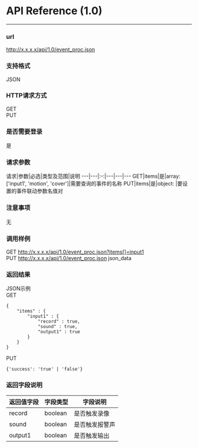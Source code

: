 # API Reference (1.0)
---

### url
http://x.x.x.x/api/1.0/event_proc.json

### 支持格式
JSON

### HTTP请求方式
GET  
PUT

### 是否需要登录
是

### 请求参数
 请求|参数|必选|类型及范围|说明
---|---|:-:|---|---|---
GET|items|是|array: ['input1', 'motion', 'cover']|需要查询的事件的名称
PUT|items|是|object: |要设置的事件联动参数名值对

### 注意事项
无

### 调用样例
GET http://x.x.x.x/api/1.0/event_proc.json?items[]=input1  
PUT http://x.x.x.x/api/1.0/event_proc.json json_data

### 返回结果
JSON示例  
GET

	{
		"items" : {
			"input1" : {
      			"record" : true,
      			"sound" : true,
      			"output1" : true
    		}
		}
	}
	
PUT

	{'success': 'true' | 'false'}
	
### 返回字段说明
返回值字段|字段类型|字段说明
---|---|---
record|boolean|是否触发录像
sound|boolean|是否触发报警声
output1|boolean|是否触发输出

